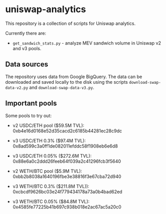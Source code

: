 # uniswap-analytics

This repository is a collection of scripts for Uniswap analytics.

Currently there are:
* `get_sandwich_stats.py` - analyze MEV sandwich volume in Uniswap v2 and v3 pools.

## Data sources

The repository uses data from Google BigQuery.
The data can be downloaded and saved locally to the disk using the scripts `download-swap-data-v2.py` and `download-swap-data-v3.py`.

## Important pools

Some pools to try out:

* v2 USDC/ETH pool ($59.5M TVL):   0xb4e16d0168e52d35cacd2c6185b44281ec28c9dc
* v3 USDC/ETH 0.3% ($97.4M TVL):   0x8ad599c3a0ff1de082011efddc58f1908eb6e6d8
* v3 USDC/ETH 0.05% ($272.6M TVL): 0x88e6a0c2ddd26feeb64f039a2c41296fcb3f5640

* v2 WETH/BTC pool ($5.9M TVL):    0xbb2b8038a1640196fbe3e38816f3e67cba72d940
* v3 WETH/BTC 0.3% ($211.8M TVL)): 0xcbcdf9626bc03e24f779434178a73a0b4bad62ed
* v3 WETH/BTC 0.05% ($84.8M TVL):  0x4585fe77225b41b697c938b018e2ac67ac5a20c0
